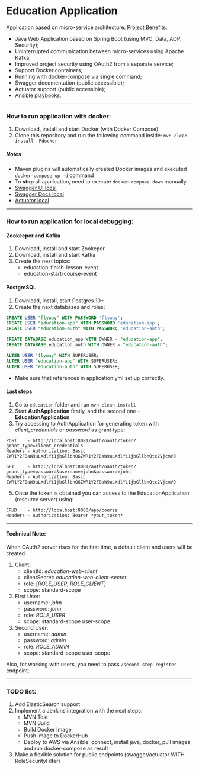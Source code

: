 # Education Application

Application based on micro-service architecture.
Project Benefits:
- Java Web Application based on Spring Boot (using MVC, Data, AOP, Security);
- Uninterrupted communication between micro-services using Apache Kafka;
- Improved project security using OAuth2 from a separate service;
- Support Docker containers;
- Running with docker-compose via single command;
- Swagger documentation (public accessible);
- Actuator support (public accessible);
- Ansible playbooks.

***
### How to run application with docker:
1. Download, install and start Docker (with Docker Compose)
2. Clone this repository and run the following command inside: `mvn clean install -Pdocker`

##### Notes
  + Maven plugins will automatically created Docker images and executed `docker-compose up -d` command
  + To **stop** all application, need to execute `docker-compose down` manually
  + [Swagger UI local](http://localhost:8080/app/swagger-ui.html)
  + [Swagger Docs local](http://localhost:8080/app/v2/api-docs)
  + [Actuator local](http://localhost:8080/app/actuator)

***
### How to run application for local debugging:

#### Zookeeper and Kafka
1. Download, install and start Zookeper
2. Download, install and start Kafka
3. Create the next topics:
   - education-finish-lesson-event
   - education-start-course-event
   
#### PostgreSQL
1. Download, install, start Postgres 10+
2. Create the next databases and roles:
```sql
CREATE USER "flyway" WITH PASSWORD 'flyway';
CREATE USER "education-app" WITH PASSWORD 'education-app';
CREATE USER "education-auth" WITH PASSWORD 'education-auth';

CREATE DATABASE education_app WITH OWNER = "education-app";
CREATE DATABASE education_auth WITH OWNER = "education-auth";

ALTER USER "flyway" WITH SUPERUSER;
ALTER USER "education-app" WITH SUPERUSER;
ALTER USER "education-auth" WITH SUPERUSER;
```
- Make sure that references in application.yml set up correctly.

#### Last steps
1. Go to `education` folder and run `mvn clean install`
2. Start **AuthApplication** firstly, and the second one - **EducationApplication**
3. Try accessing to AuthApplication for generating token with _client_credentials_ or _password_ as grant type:
```
POST    - http://localhost:8081/auth/oauth/token?grant_type=client_credentials
Headers - Authorization: Basic ZWR1Y2F0aW9uLXdlYi1jbGllbnQ6ZWR1Y2F0aW9uLXdlYi1jbGllbnQtc2VjcmV0
```
```
GET     - http://localhost:8081/auth/oauth/token?grant_type=password&username=john&password=john
Headers - Authorization: Basic ZWR1Y2F0aW9uLXdlYi1jbGllbnQ6ZWR1Y2F0aW9uLXdlYi1jbGllbnQtc2VjcmV0
```
5. Once the token is obtained you can access to the EducationApplication (resource server) using:
```
CRUD    - http://localhost:8080/app/course
Headers - Authorization: Bearer *your_token*
```

***
#### Technical Note:
When OAuth2 server rises for the first time, a default client and users will be created  
1. Client:
   - clientId: _education-web-client_
   - clientSecret: _education-web-client-secret_
   - role: [_ROLE_USER_, _ROLE_CLIENT_]
   - scope: standard-scope
2. First User:
   - username: _john_
   - password: _john_
   - role: _ROLE_USER_
   - scope: standard-scope user-scope
3. Second User:
   - username: _admin_
   - password: _admin_
   - role: _ROLE_ADMIN_
   - scope: standard-scope user-scope
   
Also, for working with users, you need to pass `/second-step-register` endpoint.

***
### TODO list:
1. Add ElasticSearch support
2. Implement a Jenkins integration with the next steps:
   - MVN Test
   - MVN Build
   - Build Docker Image
   - Push Image to DockerHub
   - Deploy to AWS via Ansible: connect, install java, docker, pull images and run docker-compose as result
3. Make a flexible solution for public endpoints (swagger/actuator WITH RoleSecurityFilter)
